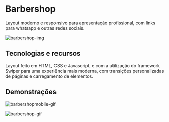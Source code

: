 # Barbershop
Layout moderno e responsivo para apresentação profissional, com links para whatsapp e outras redes sociais.

![barbershop-img](https://user-images.githubusercontent.com/105971989/214840257-ceddd649-ac67-4c7e-8bb4-217bc75c0932.png)

## Tecnologias e recursos

Layout feito em HTML, CSS e Javascript, e com a utilização do framework Swiper para uma experiência mais moderna, com transições personalizadas de páginas e carregamento de elementos.

## Demonstrações

![barbershopmobile-gif](https://user-images.githubusercontent.com/105971989/214844233-408091eb-305e-43ac-a941-2917bb729f91.gif)

![barbershop-gif](https://user-images.githubusercontent.com/105971989/214859868-72a2e967-fef1-4944-be90-39b84f796939.gif)
